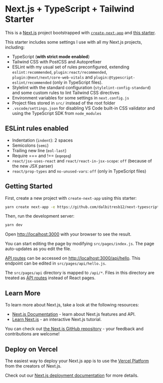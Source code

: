 # Next.js + TypeScript + Tailwind Starter

This is a [Next.js](https://nextjs.org/) project bootstrapped with [`create-next-app`](https://github.com/vercel/next.js/tree/canary/packages/create-next-app) and [this starter](https://github.com/dalbitresb12/next-typescript-tailwind-starter).

This starter includes some settings I use with all my Next.js projects, including:

- TypeScript (**with strict mode enabled**)
- Tailwind CSS with PostCSS and Autoprefixer
- ESLint with my usual set of rules preconfigured, extending `eslint:recommended`, `plugin:react/recommended`, `plugin:@next/next/core-web-vitals` and `plugin:@typescript-eslint/recommended` (only in TypeScript files).
- Stylelint with the standard configuration (`stylelint-config-standard`) and some custom rules to lint Tailwind CSS directives
- Environment variables for some settings in `next.config.js`
- Project files stored in `src/` instead of the root folder
- `.vscode/settings.json` for disabling VS Code built-in CSS validator and using the TypeScript SDK from `node_modules`

## ESLint rules enabled

- Indentation (`indent`): 2 spaces
- Semicolons (`semi`)
- Trailing new line (`eol-last`)
- Require === and !== (`eqeqeq`)
- `react/jsx-uses-react` and `react/react-in-jsx-scope`: `off` (because of the new JSX parser)
- `react/prop-types` and `no-unused-vars`: `off` (only in TypeScript files)

## Getting Started

First, create a new project with `create-next-app` using this starter:

```bash
yarn create next-app -e https://github.com/dalbitresb12/next-typescript-tailwind-starter
```

Then, run the development server:

```bash
yarn dev
```

Open [http://localhost:3000](http://localhost:3000) with your browser to see the result.

You can start editing the page by modifying `src/pages/index.js`. The page auto-updates as you edit the file.

[API routes](https://nextjs.org/docs/api-routes/introduction) can be accessed on [http://localhost:3000/api/hello](http://localhost:3000/api/hello). This endpoint can be edited in `src/pages/api/hello.js`.

The `src/pages/api` directory is mapped to `/api/*`. Files in this directory are treated as [API routes](https://nextjs.org/docs/api-routes/introduction) instead of React pages.

## Learn More

To learn more about Next.js, take a look at the following resources:

- [Next.js Documentation](https://nextjs.org/docs) - learn about Next.js features and API.
- [Learn Next.js](https://nextjs.org/learn) - an interactive Next.js tutorial.

You can check out [the Next.js GitHub repository](https://github.com/vercel/next.js/) - your feedback and contributions are welcome!

## Deploy on Vercel

The easiest way to deploy your Next.js app is to use the [Vercel Platform](https://vercel.com/new?utm_medium=default-template&filter=next.js&utm_source=create-next-app&utm_campaign=create-next-app-readme) from the creators of Next.js.

Check out our [Next.js deployment documentation](https://nextjs.org/docs/deployment) for more details.
